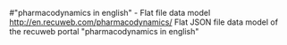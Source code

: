 #"pharmacodynamics in english" - Flat file data model
http://en.recuweb.com/pharmacodynamics/
Flat JSON file data model of the recuweb portal "pharmacodynamics in english"
